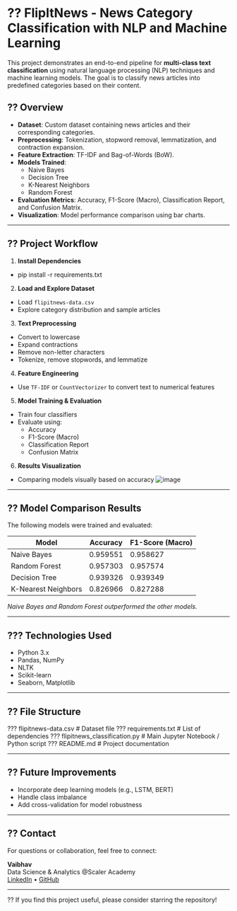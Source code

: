 # ?? FlipItNews - News Category Classification with NLP and Machine Learning

This project demonstrates an end-to-end pipeline for **multi-class text classification** using natural language processing (NLP) techniques and machine learning models. The goal is to classify news articles into predefined categories based on their content.

## ?? Overview

- **Dataset**: Custom dataset containing news articles and their corresponding categories.
- **Preprocessing**: Tokenization, stopword removal, lemmatization, and contraction expansion.
- **Feature Extraction**: TF-IDF and Bag-of-Words (BoW).
- **Models Trained**:
  - Naive Bayes
  - Decision Tree
  - K-Nearest Neighbors
  - Random Forest
- **Evaluation Metrics**: Accuracy, F1-Score (Macro), Classification Report, and Confusion Matrix.
- **Visualization**: Model performance comparison using bar charts.

---

## ?? Project Workflow

1. **Install Dependencies**

- pip install -r requirements.txt


2. **Load and Explore Dataset**

- Load `flipitnews-data.csv`
- Explore category distribution and sample articles

3. **Text Preprocessing**

- Convert to lowercase
- Expand contractions
- Remove non-letter characters
- Tokenize, remove stopwords, and lemmatize

4. **Feature Engineering**

- Use `TF-IDF` or `CountVectorizer` to convert text to numerical features

5. **Model Training & Evaluation**

- Train four classifiers
- Evaluate using:
  - Accuracy
  - F1-Score (Macro)
  - Classification Report
  - Confusion Matrix

6. **Results Visualization**

- Comparing models visually based on accuracy
![image](![image](https://github.com/user-attachments/assets/fd416a9a-3399-4943-88f3-bc9ae43dd40f)
)

---

## ?? Model Comparison Results

The following models were trained and evaluated:

| Model              | Accuracy | F1-Score (Macro) |
|-------------------|----------|------------------|
| Naive Bayes        | 0.959551   | 0.958627      |
| Random Forest      | 0.957303   | 0.957574      |
| Decision Tree      | 0.939326   | 0.939349      |
| K-Nearest Neighbors| 0.826966   | 0.827288      |

_Naive Bayes and Random Forest outperformed the other models._

---

## ??? Technologies Used

- Python 3.x
- Pandas, NumPy
- NLTK
- Scikit-learn
- Seaborn, Matplotlib

---

## ?? File Structure

??? flipitnews-data.csv # Dataset file 
??? requirements.txt # List of dependencies 
??? flipitnews_classification.py # Main Jupyter Notebook / Python script 
??? README.md # Project documentation


---

## ?? Future Improvements

- Incorporate deep learning models (e.g., LSTM, BERT)
- Handle class imbalance
- Add cross-validation for model robustness

---

## ?? Contact

For questions or collaboration, feel free to connect:

**Vaibhav**  
Data Science & Analytics @Scaler Academy  
[LinkedIn]([https://www.linkedin.com/in/vaibhav-pandey-re2103/]) • [GitHub](https://github.com/vaibhpande21)

---

?? If you find this project useful, please consider starring the repository!


